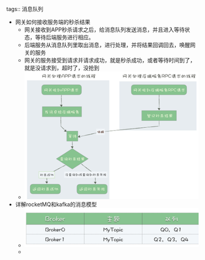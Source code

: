 tags:: 消息队列

- 网关如何接收服务端的秒杀结果
	- 网关接收到APP秒杀请求之后，给消息队列发送消息，并且进入等待状态，等待后端服务进行相应。
	- 后端服务从消息队列里取出消息，进行处理，并将结果回调回去，唤醒网关的服务
	- 网关的服务接受到请求并请求成功，就是秒杀成功，或者等待时间到了，就是没请求到，超时了，没抢到
	- ![image.png](../assets/image_1677935450829_0.png)
- 详解rocketMQ和kafka的消息模型
	- ![image.png](../assets/image_1677935483807_0.png)
	-